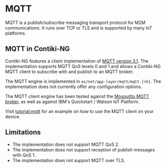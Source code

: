 # MQTT

MQTT is a publish/subscribe messaging transport protocol for M2M communications. It runs over TCP or TLS and is supported by many IoT platforms.

## MQTT in Contiki-NG
Contiki-NG features a client implementation of [MQTT version 3.1][mqtt-3-1-spec]. The implementation supports MQTT QoS levels 0 and 1 and allows a Contiki-NG MQTT client to subscribe with and publish to an MQTT broker.

The MQTT engine is implemented in `os/net/app-layer/mqtt/mqtt.[ch]`. The implementation does not currently offer any configuration options.

The MQTT client engine has been tested against the [Mosquitto MQTT broker][mosquitto], as well as against IBM's Quickstart / Watson IoT Platform.

Visit [tutorial:mqtt] for an example on how to use the MQTT client on your device.

## Limitations
* The implementation does not support MQTT QoS 2.
* The implementation does not support reception of publish messages with QoS 1.
* The implementation does not support MQTT over TLS.

[mqtt-3-1-spec]: http://public.dhe.ibm.com/software/dw/webservices/ws-mqtt/mqtt-v3r1.html
[tutorial:mqtt]: /doc/tutorials/MQTT
[mosquitto]: https://mosquitto.org/
